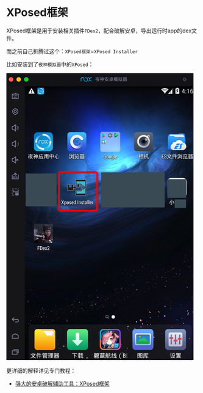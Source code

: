 # XPosed框架

XPosed框架是用于安装相关插件`FDex2`，配合破解安卓，导出运行时app的dex文件。

而之前自己折腾过这个：`XPosed框架`=`XPosed Installer`

比如安装到了`夜神模拟器`中的`XPosed`：

![](../../../assets/img/nox_emulator_installed_xposed.jpg)

更详细的解释详见专门教程：

* [强大的安卓破解辅助工具：XPosed框架](https://book.crifan.com/books/powerful_crack_tool_xposed_framework/website/)